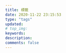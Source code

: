```yaml
---
title: 標籤
date: 2020-11-22 23:15:53
type: "tags"
updated:
# top_img:
keywords:
description:
comments: false
---
```

